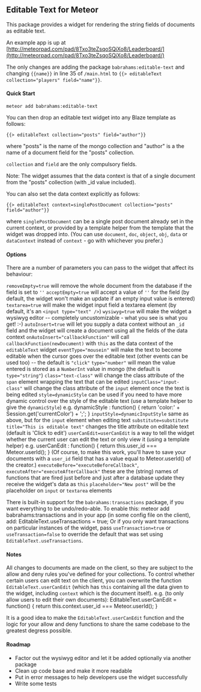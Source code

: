 Editable Text for Meteor
------------------------

This package provides a widget for rendering the string fields of documents as editable text.

An example app is up at [http://meteorpad.com/pad/8Txo3teZsqoSQiXo8/Leaderboard/](http://meteorpad.com/pad/8Txo3teZsqoSQiXo8/Leaderboard/)

The only changes are adding the package `babrahams:editable-text` and changing `{{name}}` in line 35 of `/main.html` to `{{> editableText collection="players" field="name"}}`.

#### Quick Start

	meteor add babrahams:editable-text

You can then drop an editable text widget into any Blaze template as follows:

	{{> editableText collection="posts" field="author"}}
	
where "posts" is the name of the mongo collection and "author" is a the name of a document field for the "posts" collection.

`collection` and `field` are the only compulsory fields.

Note: The widget assumes that the data context is that of a single document from the "posts" collection (with _id value included).

You can also set the data context explicitly as follows:

    {{> editableText context=singlePostDocument collection="posts" field="author"}}

where `singlePostDocument` can be a single post document already set in the current context, or provided by a template helper from the template that the widget was dropped into.
(You can use `document`, `doc`, `object`, `obj`, `data` or `dataContext` instead of `context` - go with whichever you prefer.)

#### Options

There are a number of parameters you can pass to the widget that affect its behaviour:

`removeEmpty=true` will remove the whole document from the database if the field is set to `''`
`acceptEmpty=true` will accept a value of `''` for the field (by default, the widget won't make an update if an empty input value is entered)
`textarea=true` will make the widget input field a textarea element (by default, it's an `<input type="text" />`)
`wysiwyg=true` will make the widget a wysiwyg editor -- completely uncustomizable - what you see is what you get! :-)
`autoInsert=true` will let you supply a data context without an `_id` field and the widget will create a document using all the fields of the data context
`onAutoInsert="callbackFunction"` will call `callbackFunction(newDocument)` with `this` as the data context of the `editableText` widget 
`eventType="mousein"` will make the text to become editable when the cursor goes over the editable text (other events can be used too) -- the default is `"click"`
`type="number"` will mean the value entered is stored as a `NumberInt` value in mongo (the default is `type="string"`)
`class="text-class"` will change the class attribute of the `span` element wrapping the text that can be edited
`inputClass="input-class"` will change the class attribute of the `input` element once the text is being edited
`style=dynamicStyle` can be used if you need to have more dynamic control over the style of the editable text (use a template helper to give the `dynamicStyle`) e.g.
	dynamicStyle : function() {
	  return 'color:' + Session.get('currentColor') + ';';
	} 
`inputStyle=dynamicInputStyle` same as above, but for the `input` element when editing text
`substitute=substitute`
`title="This is editable text"` changes the title attribute on editable text (default is 'Click to edit')
`userCanEdit=userCanEdit` is a way to tell the widget whether the current user can edit the text or only view it (using a template helper) e.g.
	userCanEdit : function() {
	  return this.user_id === Meteor.userId();
	}
(Of course, to make this work, you'll have to save your documents with a `user_id` field that has a value equal to Meteor.userId() of the creator.)
`executeBefore="executeBeforeCallback"`, `executeAfter="executeAfterCallback"` these are the (string) names of functions that are fired just before and just after a database update they receive the widget's data as `this`
`placeholder="New post"` will be the placeholder on `input` or `textarea` elements
  
There is built-in support for the `babrahams:transactions` package, if you want everything to be undo/redo-able. To enable this:
	meteor add babrahams:transactions
and in your app (in some config file on the client), add:
	EditableText.useTransactions = true;
Or if you only want transactions on particular instances of the widget, pass `useTransaction=true` or `useTransaction=false` to override the default that was set using `EditableText.useTransactions`.

#### Notes

All changes to documents are made on the client, so they are subject to the allow and deny rules you've defined for your collections. To control whether certain users can edit text on the client, you can overwrite the function `EditableText.userCanEdit` (which has `this` containing all the data given to the widget, including `context` which is the document itself).  e.g. (to only allow users to edit their own documents):
	EditableText.userCanEdit = function() {
	  return this.context.user_id === Meteor.userId();
	}

It is a good idea to make the `EditableText.userCanEdit` function and the logic for your allow and deny functions to share the same codebase to the greatest degress possible.

#### Roadmap

- Factor out the wysiwyg editor and let it be added optionally via another package
- Clean up code base and make it more readable
- Put in error messages to help developers use the widget successfully
- Write some tests